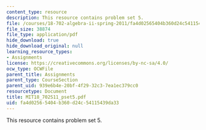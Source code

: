 ```yaml
---
content_type: resource
description: This resource contains problem set 5.
file: /courses/18-702-algebra-ii-spring-2011/fa4d02565404b360d24c54115439da33_MIT18_702S11_pset5.pdf
file_size: 38874
file_type: application/pdf
hide_download: true
hide_download_original: null
learning_resource_types:
- Assignments
license: https://creativecommons.org/licenses/by-nc-sa/4.0/
ocw_type: OCWFile
parent_title: Assignments
parent_type: CourseSection
parent_uid: 939e6b4e-20bf-4f29-32c3-7ea1ec379cc0
resourcetype: Document
title: MIT18_702S11_pset5.pdf
uid: fa4d0256-5404-b360-d24c-54115439da33
---
```

This resource contains problem set 5.